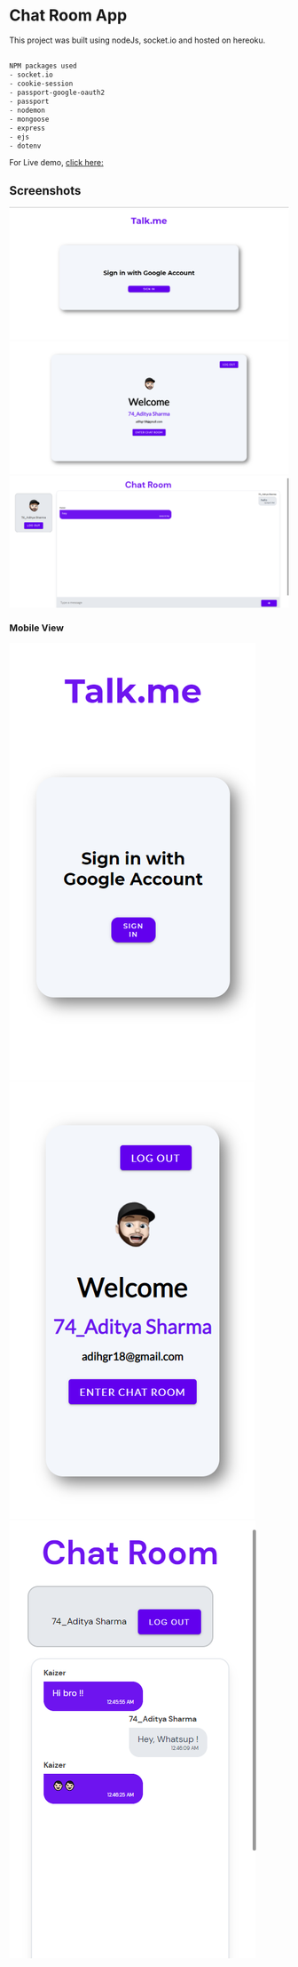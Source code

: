 # Chat Room App

This project was built using nodeJs, socket.io and hosted on hereoku.

##

```
NPM packages used
- socket.io
- cookie-session
- passport-google-oauth2
- passport
- nodemon
- mongoose
- express
- ejs
- dotenv
```

For Live demo, [click here:](https://talk-me-chat.herokuapp.com/)

## Screenshots

<img src="images/ss1.png">
<img src="images/ss2.png">
<img src="images/ss3.png">
<br>
<h3> Mobile View</h3>

<img src="images/ss5.png">
<img src="images/ss6.png">
<img src="images/ss4.png">
